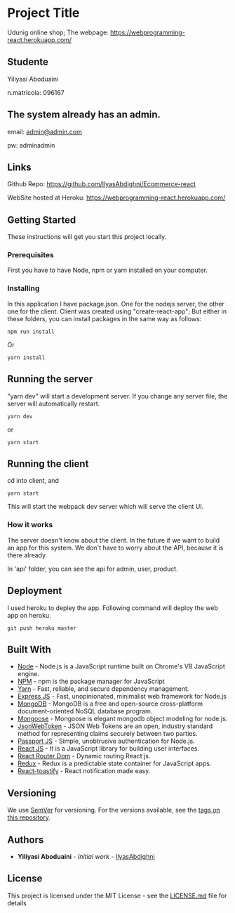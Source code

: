 # Project Title

Udunig online shop; The webpage: https://webprogramming-react.herokuapp.com/

## Studente

Yiliyasi Aboduaini

n.matricola: 096167

## The system already has an admin.

email: admin@admin.com

pw: adminadmin

## Links

Github Repo: https://github.com/IlyasAbdighni/Ecommerce-react

WebSite hosted at Heroku: https://webprogramming-react.herokuapp.com/

## Getting Started

These instructions will get you start this project locally.

### Prerequisites

First you have to have Node, npm or yarn installed on your computer.

### Installing


In this application I have package.json. One for the nodejs server, the other one for the client. Client was created using "create-react-app"; But either in these folders, you can install packages in the same way as follows:

```
npm run install
```

Or

```
yarn install
```

## Running the server

"yarn dev" will start a development server. If you change any server file, the server will automatically restart.
```
yarn dev
```

or

```
yarn start
```

## Running the client

cd into client, and

```
yarn start
```

This will start the webpack dev server which will serve the client UI.

### How it works

The server doesn't know about the client. In the future if we want to build an app for this system. We don't have to worry about the API, because it is there already.

In 'api' folder, you can see the api for admin, user, product.


## Deployment

I used heroku to depley the app. Following command will deploy the web app on heroku.

```
git push heroku master
```

## Built With

* [Node](https://nodejs.org/en/) - Node.js is a JavaScript runtime built on Chrome's V8 JavaScript engine.
* [NPM](https://www.npmjs.com/) - npm is the package manager for JavaScript
* [Yarn](https://yarnpkg.com/lang/en/) - Fast, reliable, and secure dependency management.
* [Express JS](https://expressjs.com/) - Fast, unopinionated, minimalist web framework for Node.js
* [MongoDB](https://docs.mongodb.com/) - MongoDB is a free and open-source cross-platform document-oriented NoSQL database program.
* [Mongoose](http://mongoosejs.com/) - Mongoose is elegant mongodb object modeling for node.js.
* [JsonWebToken](https://jwt.io/) - JSON Web Tokens are an open, industry standard method for representing claims securely between two parties.
* [Passport JS](http://www.passportjs.org/) - Simple, unobtrusive authentication for Node.js.
* [React JS](https://reactjs.org/) - It is a JavaScript library for building user interfaces.
* [React Router Dom](https://reacttraining.com/react-router/web/example/basic) - Dynamic routing React js.
* [Redux](https://redux.js.org/) - Redux is a predictable state container for JavaScript apps.
* [React-toastify](https://github.com/fkhadra/react-toastify) - React notification made easy.

## Versioning

We use [SemVer](http://semver.org/) for versioning. For the versions available, see the [tags on this repository](https://github.com/your/project/tags).

## Authors

* **Yiliyasi Aboduaini** - *Initial work* - [IlyasAbdighni](https://github.com/IlyasAbdighni/Ecommerce-react)


## License

This project is licensed under the MIT License - see the [LICENSE.md](LICENSE.md) file for details

